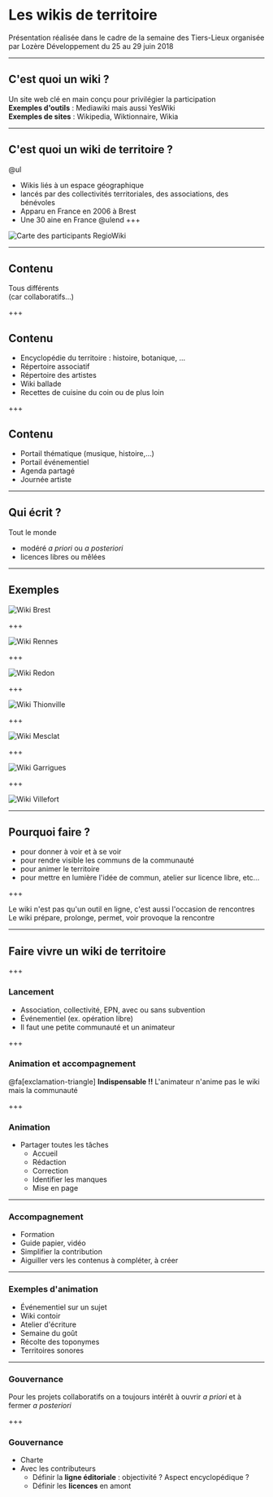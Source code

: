 # Les wikis de territoire
Présentation réalisée dans le cadre de la semaine des Tiers-Lieux organisée par Lozère Développement du 25 au 29 juin 2018

---

## C'est quoi un wiki ?
Un site web clé en main conçu pour privilégier la participation  
**Exemples d'outils** : Mediawiki mais aussi YesWiki  
**Exemples de sites** : Wikipedia, Wiktionnaire, Wikia  

---

## C'est quoi un wiki de territoire ?
@ul
* Wikis liés à un espace géographique
* lancés par des collectivités territoriales, des associations, des bénévoles
* Apparu en France en 2006 à Brest
* Une 30 aine en France
@ulend
+++

![Carte des participants RegioWiki](http://www.lamerguez.com/presentations_GitPich/presentation-wikis_territoire/Carte_Regiowiki.png "Carte des participants RegioWiki")

---

## Contenu
Tous différents  
(car collaboratifs...)

+++

## Contenu
* Encyclopédie du territoire : histoire, botanique, ...
* Répertoire associatif 
* Répertoire des artistes
* Wiki ballade
* Recettes de cuisine du coin ou de plus loin

+++

## Contenu
* Portail thématique (musique, histoire,...)
* Portail événementiel 
* Agenda partagé
* Journée artiste 

---

## Qui écrit ?
Tout le monde
* modéré *a priori* ou *a posteriori*
* licences libres ou mêlées

---

## Exemples

![Wiki Brest](http://www.lamerguez.com/presentations_GitPich/presentation-wikis_territoire/Wiki_Brest.png "Wiki Brest")

+++

![Wiki Rennes](http://www.lamerguez.com/presentations_GitPich/presentation-wikis_territoire/Wiki_Rennes.png "Wiki Rennes")

+++

![Wiki Redon](http://www.lamerguez.com/presentations_GitPich/presentation-wikis_territoire/Wiki_Redon.png "Wiki du pays de Redon")

+++

![Wiki Thionville](http://www.lamerguez.com/presentations_GitPich/presentation-wikis_territoire/Wiki_Thionville.png "Wiki Thionville")

+++

![Wiki Mesclat](http://www.lamerguez.com/presentations_GitPich/presentation-wikis_territoire/Wiki_Mesclat.png "Wiki Mesclat")

+++

![Wiki Garrigues](http://www.lamerguez.com/presentations_GitPich/presentation-wikis_territoire/Wiki_Garrigues.png "Wiki du collectif des Garrigues")

+++

![Wiki Villefort](http://www.lamerguez.com/presentations_GitPich/presentation-wikis_territoire/Wiki_Villefort.png "Wiki Mont Lozère")

---

## Pourquoi faire ?
* pour donner à voir et à se voir
* pour rendre visible les communs de la communauté
* pour animer le territoire 
* pour mettre en lumière l'idée de commun, atelier sur licence libre, etc...

+++

Le wiki n'est pas qu'un outil en ligne, c'est aussi l'occasion de rencontres  
Le wiki prépare, prolonge, permet, voir provoque la rencontre 

---

## Faire vivre un wiki de territoire

+++

### Lancement
* Association, collectivité, EPN, avec ou sans subvention  
* Événementiel (ex. opération libre)  
* Il faut une petite communauté et un animateur  

+++

### Animation et accompagnement
@fa[exclamation-triangle] **Indispensable !!** 
L'animateur n'anime pas le wiki mais la communauté 

+++

### Animation
* Partager toutes les tâches 
  * Accueil
  * Rédaction
  * Correction
  * Identifier les manques
  * Mise en page

---

### Accompagnement
* Formation 
* Guide papier, vidéo
* Simplifier la contribution 
* Aiguiller vers les contenus à compléter, à créer 

---

### Exemples d'animation
* Événementiel sur un sujet 
* Wiki contoir 
* Atelier d'écriture 
* Semaine du goût 
* Récolte des toponymes
* Territoires sonores 

---

### Gouvernance
Pour les projets collaboratifs on a toujours intérêt à ouvrir *a priori* et à fermer *a posteriori*

+++

### Gouvernance
* Charte
* Avec les contributeurs
    * Définir la **ligne éditoriale** : objectivité ? Aspect encyclopédique ?
    * Définir les **licences** en amont 
